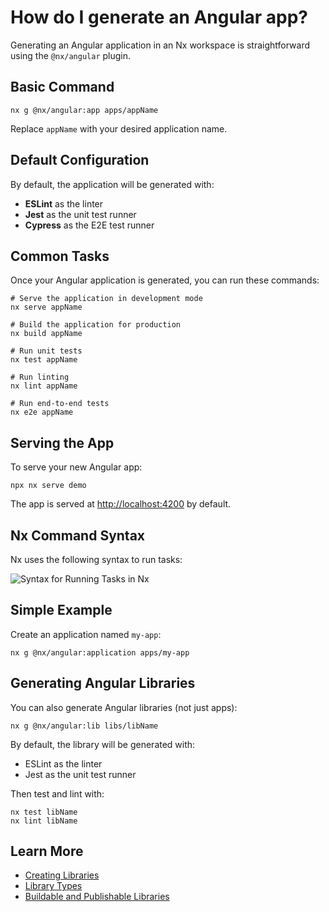 # How do I generate an Angular app?

Generating an Angular application in an Nx workspace is straightforward using the `@nx/angular` plugin.

## Basic Command

```shell
nx g @nx/angular:app apps/appName
```

Replace `appName` with your desired application name.

## Default Configuration

By default, the application will be generated with:

- **ESLint** as the linter
- **Jest** as the unit test runner
- **Cypress** as the E2E test runner

## Common Tasks

Once your Angular application is generated, you can run these commands:

```shell
# Serve the application in development mode
nx serve appName

# Build the application for production
nx build appName

# Run unit tests
nx test appName

# Run linting
nx lint appName

# Run end-to-end tests
nx e2e appName
```

## Serving the App

To serve your new Angular app:

```shell
npx nx serve demo
```

The app is served at <http://localhost:4200> by default.

## Nx Command Syntax

Nx uses the following syntax to run tasks:

![Syntax for Running Tasks in Nx](/docs/_astro/run-target-syntax.ConMKi8d_Z1OJNvc.svg)

## Simple Example

Create an application named `my-app`:

```shell
nx g @nx/angular:application apps/my-app
```

## Generating Angular Libraries

You can also generate Angular libraries (not just apps):

```shell
nx g @nx/angular:lib libs/libName
```

By default, the library will be generated with:
- ESLint as the linter
- Jest as the unit test runner

Then test and lint with:

```shell
nx test libName
nx lint libName
```

## Learn More

- [Creating Libraries](/docs/concepts/decisions/project-size)
- [Library Types](/docs/concepts/decisions/project-dependency-rules)
- [Buildable and Publishable Libraries](/docs/concepts/buildable-and-publishable-libraries)

